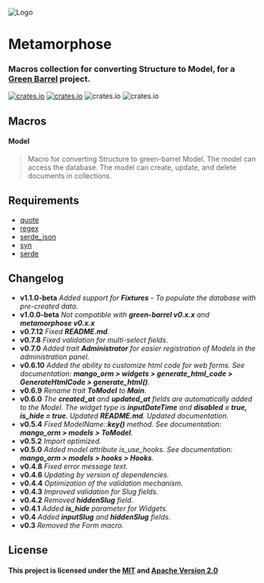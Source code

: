 ![Logo](https://github.com/kebasyaty/mango-orm/raw/master/metamorphose/images/logo.svg)

# Metamorphose

### Macros collection for converting Structure to Model, for a [Green Barrel](https://github.com/kebasyaty/green-barrel "green-barrel") project.

[![crates.io](https://img.shields.io/crates/v/metamorphose "crates.io")](https://crates.io/crates/metamorphose "crates.io")
[![crates.io](https://img.shields.io/static/v1?label=rustc&message=v1.57%2B&color=red "crates.io")](https://www.rust-lang.org/ "crates.io")
![crates.io](https://img.shields.io/crates/d/metamorphose)
![crates.io](https://img.shields.io/crates/l/metamorphose)

## Macros

#### Model

> Macro for converting Structure to green-barrel Model.
> The model can access the database.
> The model can create, update, and delete documents in collections.

## Requirements

- [quote](https://crates.io/crates/quote "quote")
- [regex](https://crates.io/crates/regex "regex")
- [serde_json](https://crates.io/crates/serde_json "serde_json")
- [syn](https://crates.io/crates/syn "syn")
- [serde](https://crates.io/crates/serde "serde")

## Changelog

- **v1.1.0-beta** _Added support for **Fixtures** - To populate the database with pre-created data._
- **v1.0.0-beta** _Not compatible with **green-barrel v0.x.x** and **metamorphose v0.x.x**_
- **v0.7.12** _Fixed **README.md**._
- **v0.7.8** _Fixed validation for multi-select fields._
- **v0.7.0** _Added trait **Administrator** for easier registration of Models in the administration panel._
- **v0.6.10** _Added the ability to customize html code for web forms. See documentation: **mango_orm > widgets > generate_html_code > GenerateHtmlCode > generate_html()**._
- **v0.6.9** _Rename trait **ToModel** to **Main**._
- **v0.6.0** _The **created_at** and **updated_at** fields are automatically added to the Model. The widget type is **inputDateTime** and **disabled = true, is_hide = true**. Updated **README.md**. Updated documentation._
- **v0.5.4** _Fixed ModelName::**key()** method. See documentation: **mango_orm > models > ToModel**._
- **v0.5.2** _Import optimized._
- **v0.5.0** _Added model attribute is_use_hooks. See documentation: **mango_orm > models > hooks > Hooks**._
- **v0.4.8** _Fixed error message text._
- **v0.4.6** _Updating by version of dependencies._
- **v0.4.4** _Optimization of the validation mechanism._
- **v0.4.3** _Improved validation for Slug fields._
- **v0.4.2** _Removed **hiddenSlug** field._
- **v0.4.1** _Added **is_hide** parameter for Widgets._
- **v0.4** _Added **inputSlug** and **hiddenSlug** fields._
- **v0.3** _Removed the Form macro._

## License

#### This project is licensed under the [MIT](https://github.com/kebasyaty/mango-orm/blob/master/LICENSE-MIT "MIT") and [Apache Version 2.0](https://github.com/kebasyaty/mango-orm/blob/master/LICENSE-APACHE "Apache Version 2.0")
